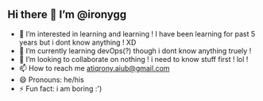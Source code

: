 ## Hi there 👋 I’m @ironygg

- 👀 I’m interested in learning and learning ! I have been learning for past 5 years but i dont know anything ! XD
- 🌱 I’m currently learning devOps(?) though i dont know anything truely !
- 💞️ I’m looking to collaborate on nothing ! i need to know stuff first ! lol !
- 📫 How to reach me atiqrony.aiub@gmail.com
- 😄 Pronouns: he/his
- ⚡ Fun fact: i am boring :')
